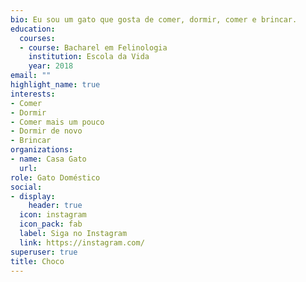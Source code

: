 ```yaml
---
bio: Eu sou um gato que gosta de comer, dormir, comer e brincar.
education:
  courses:
  - course: Bacharel em Felinologia
    institution: Escola da Vida
    year: 2018
email: ""
highlight_name: true
interests:
- Comer
- Dormir
- Comer mais um pouco
- Dormir de novo
- Brincar
organizations:
- name: Casa Gato
  url: 
role: Gato Doméstico
social:
- display:
    header: true
  icon: instagram
  icon_pack: fab
  label: Siga no Instagram
  link: https://instagram.com/
superuser: true
title: Choco 
---
```



